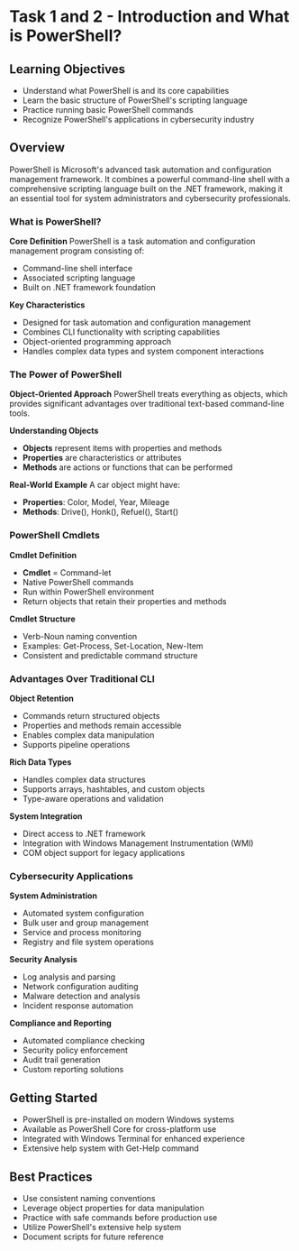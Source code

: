 # Task 1 and 2 - Introduction and What is PowerShell?

## Learning Objectives
- Understand what PowerShell is and its core capabilities
- Learn the basic structure of PowerShell's scripting language
- Practice running basic PowerShell commands
- Recognize PowerShell's applications in cybersecurity industry

## Overview
PowerShell is Microsoft's advanced task automation and configuration management framework. It combines a powerful command-line shell with a comprehensive scripting language built on the .NET framework, making it an essential tool for system administrators and cybersecurity professionals.

### What is PowerShell?

**Core Definition**
PowerShell is a task automation and configuration management program consisting of:
- Command-line shell interface
- Associated scripting language
- Built on .NET framework foundation

**Key Characteristics**
- Designed for task automation and configuration management
- Combines CLI functionality with scripting capabilities
- Object-oriented programming approach
- Handles complex data types and system component interactions

### The Power of PowerShell

**Object-Oriented Approach**
PowerShell treats everything as objects, which provides significant advantages over traditional text-based command-line tools.

**Understanding Objects**
- **Objects** represent items with properties and methods
- **Properties** are characteristics or attributes
- **Methods** are actions or functions that can be performed

**Real-World Example**
A car object might have:
- **Properties**: Color, Model, Year, Mileage
- **Methods**: Drive(), Honk(), Refuel(), Start()

### PowerShell Cmdlets

**Cmdlet Definition**
- **Cmdlet** = Command-let
- Native PowerShell commands
- Run within PowerShell environment
- Return objects that retain their properties and methods

**Cmdlet Structure**
- Verb-Noun naming convention
- Examples: Get-Process, Set-Location, New-Item
- Consistent and predictable command structure

### Advantages Over Traditional CLI

**Object Retention**
- Commands return structured objects
- Properties and methods remain accessible
- Enables complex data manipulation
- Supports pipeline operations

**Rich Data Types**
- Handles complex data structures
- Supports arrays, hashtables, and custom objects
- Type-aware operations and validation

**System Integration**
- Direct access to .NET framework
- Integration with Windows Management Instrumentation (WMI)
- COM object support for legacy applications

### Cybersecurity Applications

**System Administration**
- Automated system configuration
- Bulk user and group management
- Service and process monitoring
- Registry and file system operations

**Security Analysis**
- Log analysis and parsing
- Network configuration auditing
- Malware detection and analysis
- Incident response automation

**Compliance and Reporting**
- Automated compliance checking
- Security policy enforcement
- Audit trail generation
- Custom reporting solutions

## Getting Started
- PowerShell is pre-installed on modern Windows systems
- Available as PowerShell Core for cross-platform use
- Integrated with Windows Terminal for enhanced experience
- Extensive help system with Get-Help command

## Best Practices
- Use consistent naming conventions
- Leverage object properties for data manipulation
- Practice with safe commands before production use
- Utilize PowerShell's extensive help system
- Document scripts for future reference